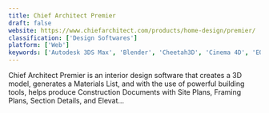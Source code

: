 ```yaml
---
title: Chief Architect Premier
draft: false 
website: https://www.chiefarchitect.com/products/home-design/premier/
classification: ['Design Softwares']
platform: ['Web']
keywords: ['Autodesk 3DS Max', 'Blender', 'Cheetah3D', 'Cinema 4D', 'EQUINOX-3D', 'Geomagic Freeform', 'Houdini', 'LightWave 3D', 'MODO', 'MakeHuman', 'Maya', 'MilkShape 3D', 'Realsoft 3D', 'Sculptris', 'SelfCAD', 'Silo', 'SketchUp', 'Substance Designer', 'UV layout', 'ZBrush']
---
```

Chief Architect Premier is an interior design software that creates a 3D model, generates a Materials List, and with the use of powerful building tools, helps produce Construction Documents with Site Plans, Framing Plans, Section Details, and Elevat…